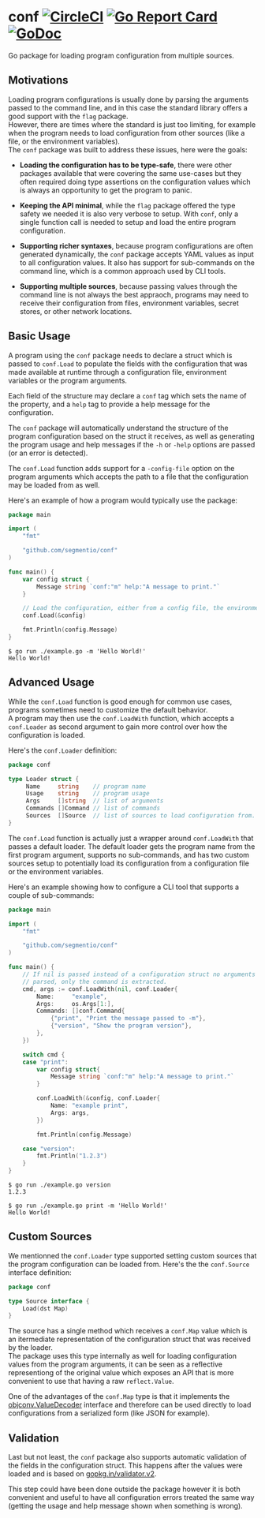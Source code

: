 # conf [![CircleCI](https://circleci.com/gh/segmentio/conf.svg?style=shield)](https://circleci.com/gh/segmentio/conf) [![Go Report Card](https://goreportcard.com/badge/github.com/segmentio/conf)](https://goreportcard.com/report/github.com/segmentio/conf) [![GoDoc](https://godoc.org/github.com/segmentio/conf?status.svg)](https://godoc.org/github.com/segmentio/conf)
Go package for loading program configuration from multiple sources.

Motivations
-----------

Loading program configurations is usually done by parsing the arguments passed
to the command line, and in this case the standard library offers a good support
with the `flag` package.  
However, there are times where the standard is just too limiting, for example
when the program needs to load configuration from other sources (like a file, or
the environment variables).  
The `conf` package was built to address these issues, here were the goals:

- **Loading the configuration has to be type-safe**, there were other packages
available that were covering the same use-cases but they often required doing
type assertions on the configuration values which is always an opportunity to
get the program to panic.

- **Keeping the API minimal**, while the `flag` package offered the type safety
we needed it is also very verbose to setup. With `conf`, only a single function
call is needed to setup and load the entire program configuration.

- **Supporting richer syntaxes**, because program configurations are often
generated dynamically, the `conf` package accepts YAML values as input to all
configuration values. It also has support for sub-commands on the command line,
which is a common approach used by CLI tools.

- **Supporting multiple sources**, because passing values through the command
line is not always the best appraoch, programs may need to receive their
configuration from files, environment variables, secret stores, or other network
locations.

Basic Usage
-----------

A program using the `conf` package needs to declare a struct which is passed to
`conf.Load` to populate the fields with the configuration that was made
available at runtime through a configuration file, environment variables or the
program arguments.

Each field of the structure may declare a `conf` tag which sets the name of the
property, and a `help` tag to provide a help message for the configuration.

The `conf` package will automatically understand the structure of the program
configuration based on the struct it receives, as well as generating the program
usage and help messages if the `-h` or `-help` options are passed (or an error
is detected).

The `conf.Load` function adds support for a `-config-file` option on the program
arguments which accepts the path to a file that the configuration may be loaded
from as well.

Here's an example of how a program would typically use the package:
```go
package main

import (
    "fmt"

    "github.com/segmentio/conf"
)

func main() {
    var config struct {
        Message string `conf:"m" help:"A message to print."`
    }

    // Load the configuration, either from a config file, the environment or the program arguments.
    conf.Load(&config)

    fmt.Println(config.Message)
}
```
```
$ go run ./example.go -m 'Hello World!'
Hello World!
```

Advanced Usage
--------------

While the `conf.Load` function is good enough for common use cases, programs
sometimes need to customize the default behavior.  
A program may then use the `conf.LoadWith` function, which accepts a
`conf.Loader` as second argument to gain more control over how the configuration
is loaded.

Here's the `conf.Loader` definition:
```go
package conf

type Loader struct {
     Name     string    // program name
     Usage    string    // program usage
     Args     []string  // list of arguments
     Commands []Command // list of commands
     Sources  []Source  // list of sources to load configuration from.
}
```

The `conf.Load` function is actually just a wrapper around `conf.LoadWith` that
passes a default loader. The default loader gets the program name from the first
program argument, supports no sub-commands, and has two custom sources setup to
potentially load its configuration from a configuration file or the environment
variables.

Here's an example showing how to configure a CLI tool that supports a couple of
sub-commands:
```go
package main

import (
    "fmt"

    "github.com/segmentio/conf"
)

func main() {
    // If nil is passed instead of a configuration struct no arguments are
    // parsed, only the command is extracted.
    cmd, args := conf.LoadWith(nil, conf.Loader{
        Name:     "example",
        Args:     os.Args[1:],
        Commands: []conf.Command{
			{"print", "Print the message passed to -m"},
            {"version", "Show the program version"},
        },
    })

    switch cmd {
    case "print":
        var config struct{
            Message string `conf:"m" help:"A message to print."`
        }

        conf.LoadWith(&config, conf.Loader{
            Name: "example print",
            Args: args,
        })

        fmt.Println(config.Message)

    case "version":
        fmt.Println("1.2.3")
    }
}
```
```
$ go run ./example.go version
1.2.3
```
```
$ go run ./example.go print -m 'Hello World!'
Hello World!
```

Custom Sources
--------------

We mentionned the `conf.Loader` type supported setting custom sources that the
program configuration can be loaded from. Here's the the `conf.Source` interface
definition:
```go
package conf

type Source interface {
    Load(dst Map)
}
```

The source has a single method which receives a `conf.Map` value which is an
itermediate representation of the configuration struct that was received by the
loader.  
The package uses this type internally as well for loading configuration values
from the program arguments, it can be seen as a reflective representiong of the
original value which exposes an API that is more convenient to use that having
a raw `reflect.Value`.

One of the advantages of the `conf.Map` type is that it implements the
[objconv.ValueDecoder](https://godoc.org/github.com/segmentio/objconv#ValueDecoder)
interface and therefore can be used directly to load configurations from a
serialized form (like JSON for example).

Validation
----------

Last but not least, the `conf` package also supports automatic validation of the
fields in the configuration struct. This happens after the values were loaded
and is based on [gopkg.in/validator.v2](https://godoc.org/gopkg.in/validator.v2).

This step could have been done outside the package however it is both convenient
and useful to have all configuration errors treated the same way (getting the
usage and help message shown when something is wrong).
